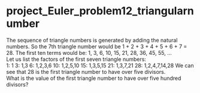 # project_Euler_problem12_triangularnumber
The sequence of triangle numbers is generated by adding the natural numbers. 
So the 7th triangle number would be 1 + 2 + 3 + 4 + 5 + 6 + 7 = 28. 
The first ten terms would be:  1, 3, 6, 10, 15, 21, 28, 36, 45, 55, ...  
Let us list the factors of the first seven triangle numbers:   
1: 1  3: 1,3  6: 1,2,3,6 10: 1,2,5,10 15: 1,3,5,15 21: 1,3,7,21 28: 1,2,4,7,14,28 
We can see that 28 is the first triangle number to have over five divisors.  
What is the value of the first triangle number to have over five hundred divisors?
